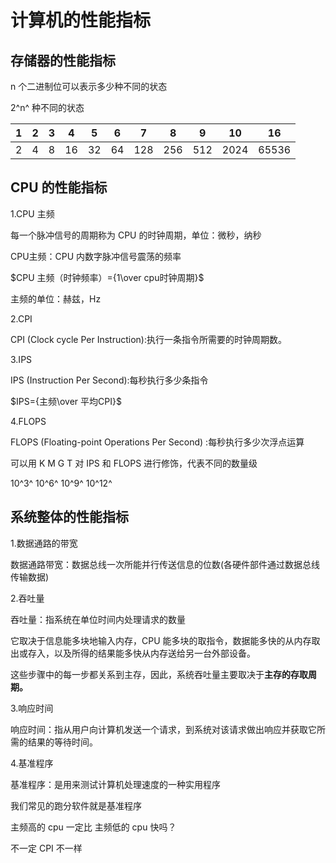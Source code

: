 # 计算机的性能指标

## 存储器的性能指标

n 个二进制位可以表示多少种不同的状态

2^n^ 种不同的状态

| 1| 2| 3| 4| 5| 6| 7| 8| 9| 10| 16|
|--|--|--|--|--|--|--|--|--|--|---|
2|4|8|16|32|64|128|256|512|2024|65536

## CPU 的性能指标

1.CPU 主频

每一个脉冲信号的周期称为 CPU 的时钟周期，单位：微秒，纳秒

CPU主频：CPU 内数字脉冲信号震荡的频率

$CPU 主频（时钟频率）={1\over cpu时钟周期}$

主频的单位：赫兹，Hz

2.CPI 

CPI (Clock cycle Per Instruction):执行一条指令所需要的时钟周期数。

3.IPS

IPS (Instruction Per Second):每秒执行多少条指令

$IPS={主频\over 平均CPI}$

4.FLOPS

FLOPS (Floating-point Operations Per Second) :每秒执行多少次浮点运算

可以用 K M G T 对 IPS 和 FLOPS 进行修饰，代表不同的数量级

10^3^ 10^6^ 10^9^ 10^12^

## 系统整体的性能指标

1.数据通路的带宽

数据通路带宽：数据总线一次所能并行传送信息的位数(各硬件部件通过数据总线传输数据)

2.吞吐量

吞吐量：指系统在单位时间内处理请求的数量

它取决于信息能多块地输入内存，CPU 能多块的取指令，数据能多快的从内存取出或存入，以及所得的结果能多快从内存送给另一台外部设备。

这些步骤中的每一步都关系到主存，因此，系统吞吐量主要取决于**主存的存取周期。**

3.响应时间

响应时间：指从用户向计算机发送一个请求，到系统对该请求做出响应并获取它所需的结果的等待时间。

4.基准程序

基准程序：是用来测试计算机处理速度的一种实用程序

我们常见的跑分软件就是基准程序

主频高的 cpu 一定比 主频低的 cpu 快吗？

不一定 CPI 不一样




